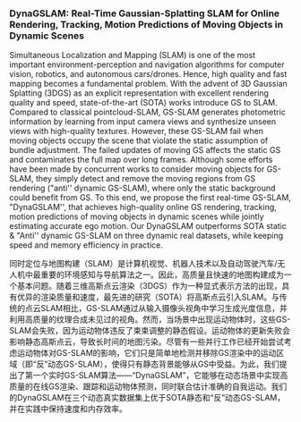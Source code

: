 ### DynaGSLAM: Real-Time Gaussian-Splatting SLAM for Online Rendering, Tracking, Motion Predictions of Moving Objects in Dynamic Scenes

Simultaneous Localization and Mapping (SLAM) is one of the most important environment-perception and navigation algorithms for computer vision, robotics, and autonomous cars/drones. Hence, high quality and fast mapping becomes a fundamental problem. With the advent of 3D Gaussian Splatting (3DGS) as an explicit representation with excellent rendering quality and speed, state-of-the-art (SOTA) works introduce GS to SLAM. Compared to classical pointcloud-SLAM, GS-SLAM generates photometric information by learning from input camera views and synthesize unseen views with high-quality textures. However, these GS-SLAM fail when moving objects occupy the scene that violate the static assumption of bundle adjustment. The failed updates of moving GS affects the static GS and contaminates the full map over long frames. Although some efforts have been made by concurrent works to consider moving objects for GS-SLAM, they simply detect and remove the moving regions from GS rendering ("anti'' dynamic GS-SLAM), where only the static background could benefit from GS. To this end, we propose the first real-time GS-SLAM, "DynaGSLAM'', that achieves high-quality online GS rendering, tracking, motion predictions of moving objects in dynamic scenes while jointly estimating accurate ego motion. Our DynaGSLAM outperforms SOTA static & "Anti'' dynamic GS-SLAM on three dynamic real datasets, while keeping speed and memory efficiency in practice.

同时定位与地图构建（SLAM）是计算机视觉、机器人技术以及自动驾驶汽车/无人机中最重要的环境感知与导航算法之一。因此，高质量且快速的地图构建成为一个基本问题。随着三维高斯点云渲染（3DGS）作为一种显式表示方法的出现，具有优异的渲染质量和速度，最先进的研究（SOTA）将高斯点云引入SLAM。与传统的点云SLAM相比，GS-SLAM通过从输入摄像头视角中学习生成光度信息，并利用高质量的纹理合成未见过的视角。然而，当场景中出现运动物体时，这些GS-SLAM会失败，因为运动物体违反了束束调整的静态假设。运动物体的更新失败会影响静态高斯点云，导致长时间的地图污染。尽管有一些并行工作已经开始尝试考虑运动物体对GS-SLAM的影响，它们只是简单地检测并移除GS渲染中的运动区域（即“反”动态GS-SLAM），使得只有静态背景能够从GS中受益。为此，我们提出了第一个实时GS-SLAM算法——“DynaGSLAM”，它能够在动态场景中实现高质量的在线GS渲染、跟踪和运动物体预测，同时联合估计准确的自我运动。我们的DynaGSLAM在三个动态真实数据集上优于SOTA静态和“反”动态GS-SLAM，并在实践中保持速度和内存效率。
